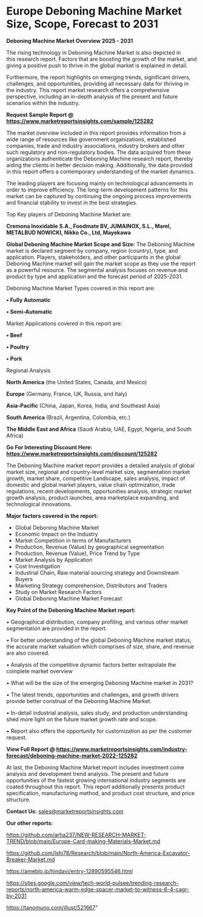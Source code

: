 # Europe Deboning Machine Market Size, Scope, Forecast to 2031

<Strong> Deboning Machine Market Overview 2025 - 2031</strong>

The rising technology in Deboning Machine Market is also depicted in this research report. Factors that are boosting the growth of the market, and giving a positive push to thrive in the global market is explained in detail.

Furthermore, the report highlights on emerging trends, significant drivers, challenges, and opportunities, providing all necessary data for thriving in the industry. This report market research offers a comprehensive perspective, including an in-depth analysis of the present and future scenarios within the industry.

<strong>Request Sample Report @ <a href=https://www.marketreportsinsights.com/sample/125282>https://www.marketreportsinsights.com/sample/125282</a></strong>

The market overview included in this report provides information from a wide range of resources like government organizations, established companies, trade and industry associations, industry brokers and other such regulatory and non-regulatory bodies. The data acquired from these organizations authenticate the Deboning Machine research report, thereby aiding the clients in better decision making. Additionally, the data provided in this report offers a contemporary understanding of the market dynamics.

The leading players are focusing mainly on technological advancements in order to improve efficiency. The long-term development patterns for this market can be captured by continuing the ongoing process improvements and financial stability to invest in the best strategies.

Top Key players of Deboning Machine Market are:

<strong>Cremona Inoxidable S.A., Foodmate BV, JUMAINOX, S.L., Marel, METALBUD NOWICKI, Nikko Co., Ltd, Mayekawa</strong>

<strong><b>Global Deboning Machine Market Scope and Size:</b></strong>
The Deboning Machine market is declared segment by company, region (country), type, and application. Players, stakeholders, and other participants in the global Deboning Machine market will gain the market scope as they use the report as a powerful resource. The segmental analysis focuses on revenue and product by type and application and the forecast period of 2025-2031.

Deboning Machine Market Types covered in this report are:

<strong>• Fully Automatic

• Semi-Automatic</strong>

Market Applications covered in this report are:

<strong>• Beef

• Poultry

• Pork</strong> 

Regional Analysis

<strong>North America</strong> (the United States, Canada, and Mexico)

<strong>Europe</strong> (Germany, France, UK, Russia, and Italy)

<strong>Asia-Pacific</strong> (China, Japan, Korea, India, and Southeast Asia)

<strong>South America</strong> (Brazil, Argentina, Colombia, etc.)

<strong>The Middle East and Africa</strong> (Saudi Arabia, UAE, Egypt, Nigeria, and South Africa)

<strong>Go For Interesting Discount Here: <a href=https://www.marketreportsinsights.com/discount/125282>https://www.marketreportsinsights.com/discount/125282</a></strong>

The Deboning Machine market report provides a detailed analysis of global market size, regional and country-level market size, segmentation market growth, market share, competitive Landscape, sales analysis, impact of domestic and global market players, value chain optimization, trade regulations, recent developments, opportunities analysis, strategic market growth analysis, product launches, area marketplace expanding, and technological innovations.

<strong><b>Major factors covered in the report:</b></strong>
<ul>
  <li>Global Deboning Machine Market </li>
  <li>Economic Impact on the Industry</li>
  <li>Market Competition in terms of Manufacturers</li>
  <li>Production, Revenue (Value) by geographical segmentation</li>
  <li>Production, Revenue (Value), Price Trend by Type</li>
  <li>Market Analysis by Application</li>
  <li>Cost Investigation</li>
  <li>Industrial Chain, Raw material sourcing strategy and Downstream Buyers</li>
  <li>Marketing Strategy comprehension, Distributors and Traders</li>
  <li>Study on Market Research Factors</li>
  <li>Global Deboning Machine Market Forecast</li>
</ul>

<strong><b>Key Point of the Deboning Machine Market report:</b></strong>

• Geographical distribution, company profiling, and various other market segmentation are provided in the report.

• For better understanding of the global Deboning Machine market status, the accurate market valuation which comprises of size, share, and revenue are also covered.

• Analysis of the competitive dynamic factors better extrapolate the complete market overview

• What will be the size of the emerging Deboning Machine market in 2031?

• The latest trends, opportunities and challenges, and growth drivers provide better construal of the Deboning Machine Market.

• In-detail industrial analysis, sales study, and production understanding shed more light on the future market growth rate and scope.

• Report also offers the opportunity for customization as per the customer request.

<strong><b>View Full Report @ <a href=https://www.marketreportsinsights.com/industry-forecast/deboning-machine-market-2022-125282>https://www.marketreportsinsights.com/industry-forecast/deboning-machine-market-2022-125282</a></b></strong>


At last, the Deboning Machine Market report includes investment come analysis and development trend analysis. The present and future opportunities of the fastest growing international industry segments are coated throughout this report. This report additionally presents product specification, manufacturing method, and product cost structure, and price structure.

<strong>Contact Us:</strong>
sales@marketreportsinsights.com

<strong>Our other reports:</strong>

<a href=https://github.com/arha237/NEW-RESEARCH-MARKET-TREND/blob/main/Europe-Card-making-Materials-Market.md>https://github.com/arha237/NEW-RESEARCH-MARKET-TREND/blob/main/Europe-Card-making-Materials-Market.md</a>

<a href=https://github.com/Ishi78/Research/blob/main/North-America-Excavator-Breaker-Market.md>https://github.com/Ishi78/Research/blob/main/North-America-Excavator-Breaker-Market.md</a>

<a href=https://ameblo.jp/hindavi/entry-12890595546.html>https://ameblo.jp/hindavi/entry-12890595546.html</a>

<a href=https://sites.google.com/view/tech-world-pulsee/trending-research-reports/north-america-warm-edge-spacer-market-to-witness-6-4-cagr-by-2031>https://sites.google.com/view/tech-world-pulsee/trending-research-reports/north-america-warm-edge-spacer-market-to-witness-6-4-cagr-by-2031</a>

<a href=https://tanomuno.com/illust/521667>https://tanomuno.com/illust/521667</a>"
